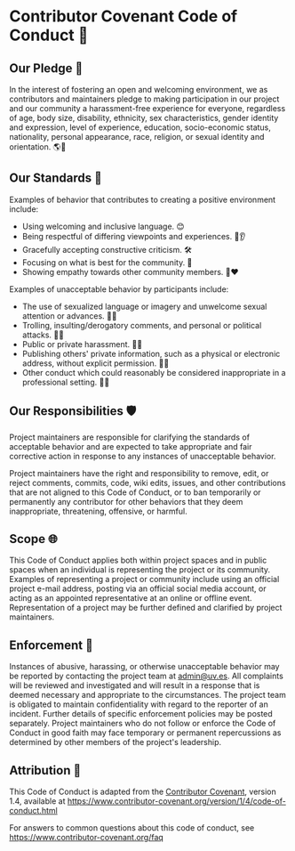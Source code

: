 # **Contributor Covenant Code of Conduct** 📜

## **Our Pledge** 🤝

In the interest of fostering an open and welcoming environment, we as
contributors and maintainers pledge to making participation in our project and our community a harassment-free experience for everyone, regardless of age, body size, disability, ethnicity, sex characteristics, gender identity and expression, level of experience, education, socio-economic status, nationality, personal appearance, race, religion, or sexual identity and orientation. 🌎🤗

## **Our Standards** 📏

Examples of behavior that contributes to creating a positive environment
include:

- Using welcoming and inclusive language. 😊
- Being respectful of differing viewpoints and experiences. 🤔👂
- Gracefully accepting constructive criticism. 🛠️
- Focusing on what is best for the community. 🤲
- Showing empathy towards other community members. 🥺❤️

Examples of unacceptable behavior by participants include:

- The use of sexualized language or imagery and unwelcome sexual attention or advances. 🚫💬
- Trolling, insulting/derogatory comments, and personal or political attacks. 🚫😠
- Public or private harassment. 🚫👥
- Publishing others' private information, such as a physical or electronic
 address, without explicit permission. 🚫🏡
- Other conduct which could reasonably be considered inappropriate in a
 professional setting. 🚫👔

## **Our Responsibilities** 🛡️

Project maintainers are responsible for clarifying the standards of acceptable behavior and are expected to take appropriate and fair corrective action in response to any instances of unacceptable behavior.

Project maintainers have the right and responsibility to remove, edit, or
reject comments, commits, code, wiki edits, issues, and other contributions
that are not aligned to this Code of Conduct, or to ban temporarily or
permanently any contributor for other behaviors that they deem inappropriate, threatening, offensive, or harmful.

## **Scope** 🌐

This Code of Conduct applies both within project spaces and in public spaces when an individual is representing the project or its community. Examples of representing a project or community include using an official project e-mail address, posting via an official social media account, or acting as an appointed representative at an online or offline event. Representation of a project may be further defined and clarified by project maintainers.

## **Enforcement** 🚨

Instances of abusive, harassing, or otherwise unacceptable behavior may be
reported by contacting the project team at [admin@uv.es](mailto:cesar.aybar@uv.es). All complaints will be reviewed and investigated and will result in a response that is deemed necessary and appropriate to the circumstances. The project team is obligated to maintain confidentiality with regard to the reporter of an incident. Further details of specific enforcement policies may be posted separately. Project maintainers who do not follow or enforce the Code of Conduct in good faith may face temporary or permanent repercussions as determined by other members of the project's leadership.

## **Attribution** 👏

This Code of Conduct is adapted from the [Contributor Covenant][homepage], version 1.4, available at <https://www.contributor-covenant.org/version/1/4/code-of-conduct.html>

[homepage]: <https://www.contributor-covenant.org>

For answers to common questions about this code of conduct, see
<https://www.contributor-covenant.org/faq>